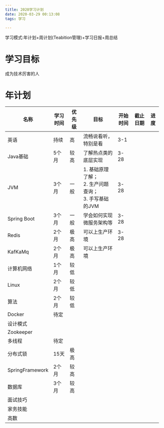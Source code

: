 ```yaml
---
title: 2020学习计划
date: 2020-03-29 00:13:08
tags: 学习

---
```


学习模式:年计划+周计划(Teabition管理)+学习日报+周总结



# 学习目标

成为技术厉害的人

# 年计划

| 名称            | 学习时间 | 优先级 | 目标                                                         | 开始时间 | 截止日期 | 进度 |
| --------------- | -------- | ------ | ------------------------------------------------------------ | -------- | -------- | ---- |
| 英语            | 持续     | 高     | 流畅说看听，特别是看                                         | 3-1      |          |      |
| Java基础        | 5个月    | 较高   | 了解热点类的底层实现                                         | 3-28     |          |      |
| JVM             | 3个月    | 一般   | 1. 基础原理了解；<br />2. 生产问题查询；<br />3. 手写基础的JVM | 3-28     |          |      |
| Spring Boot     | 3个月    | 一般   | 学会如何实现微服务架构等                                     | 3-28     |          |      |
| Redis           | 2个月    | 极高   | 可以上生产环境                                               | 3-28     |          |      |
| KafKaMq         | 2个月    | 极高   | 可以上生产环境                                               |          |          |      |
| 计算机网络      | 1个月    | 较低   |                                                              |          |          |      |
| Linux           | 2个月    | 较低   |                                                              |          |          |      |
| 算法            | 2个月    | 较低   |                                                              |          |          |      |
| Docker          | 待定     |        |                                                              |          |          |      |
| 设计模式        |          |        |                                                              |          |          |      |
| Zookeeper       |          |        |                                                              |          |          |      |
| 多线程          | 待定     |        |                                                              |          |          |      |
| 分布式锁        | 15天     | 极高   |                                                              |          |          |      |
| SpringFramework | 2个月    | 较高   |                                                              |          |          |      |
| 数据库          | 3个月    | 较高   |                                                              |          |          |      |
| 面试技巧        |          |        |                                                              |          |          |      |
| 家务技能        |          |        |                                                              |          |          |      |
| 高数            |          |        |                                                              |          |          |      |

